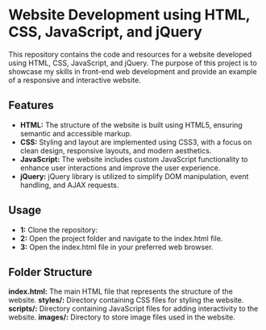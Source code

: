 # Website Development using HTML, CSS, JavaScript, and jQuery
This repository contains the code and resources for a website developed using HTML, CSS, JavaScript, and jQuery. The purpose of this project is to showcase my skills in front-end web development and provide an example of a responsive and interactive website.
## Features
- **HTML:** The structure of the website is built using HTML5, ensuring semantic and accessible markup.
- **CSS:** Styling and layout are implemented using CSS3, with a focus on clean design, responsive layouts, and modern aesthetics.
- **JavaScript:** The website includes custom JavaScript functionality to enhance user interactions and improve the user experience.
- **jQuery:** jQuery library is utilized to simplify DOM manipulation, event handling, and AJAX requests.

## Usage
- **1:** Clone the repository:
- **2:** Open the project folder and navigate to the index.html file.
- **3:** Open the index.html file in your preferred web browser.

## Folder Structure
**index.html:** The main HTML file that represents the structure of the website.
**styles/:** Directory containing CSS files for styling the website.
**scripts/:** Directory containing JavaScript files for adding interactivity to the website.
**images/:** Directory to store image files used in the website.
